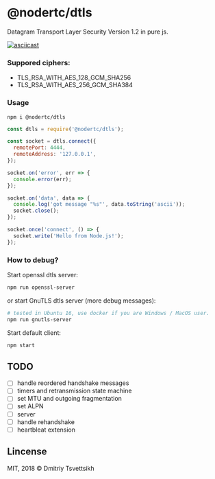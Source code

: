 # @nodertc/dtls

Datagram Transport Layer Security Version 1.2 in pure js.

[![asciicast](https://asciinema.org/a/195096.png)](https://asciinema.org/a/195096)

### Suppored ciphers:

* TLS_RSA_WITH_AES_128_GCM_SHA256
* TLS_RSA_WITH_AES_256_GCM_SHA384

### Usage

```
npm i @nodertc/dtls
```

```js
const dtls = require('@nodertc/dtls');

const socket = dtls.connect({
  remotePort: 4444,
  remoteAddress: '127.0.0.1',
});

socket.on('error', err => {
  console.error(err);
});

socket.on('data', data => {
  console.log('got message "%s"', data.toString('ascii'));
  socket.close();
});

socket.once('connect', () => {
  socket.write('Hello from Node.js!');
});
```

### How to debug?

Start openssl dtls server:

```sh
npm run openssl-server
```

or start GnuTLS dtls server (more debug messages):

```sh
# tested in Ubuntu 16, use docker if you are Windows / MacOS user.
npm run gnutls-server
```

Start default client:

```sh
npm start
```

## TODO

* [ ] handle reordered handshake messages
* [ ] timers and retransmission state machine
* [ ] set MTU and outgoing fragmentation
* [ ] set ALPN
* [ ] server
* [ ] handle rehandshake
* [ ] heartbleat extension

## Lincense

MIT, 2018 &copy; Dmitriy Tsvettsikh
